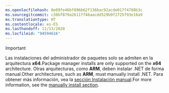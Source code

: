 ```yaml
---
ms.openlocfilehash: 8e09fe46bf896b62f136bac92acde017f4788b3c
ms.sourcegitcommit: c38bf879a2611ff46aacdd529b9f2725f93e18a9
ms.translationtype: HT
ms.contentlocale: es-ES
ms.lasthandoff: 11/13/2020
ms.locfileid: "94594616"
---
```


> [!IMPORTANT]
> <span data-ttu-id="71e1a-101">Las instalaciones del administrador de paquetes solo se admiten en la arquitectura **x64**.</span><span class="sxs-lookup"><span data-stu-id="71e1a-101">Package manager installs are only supported on the **x64** architecture.</span></span> <span data-ttu-id="71e1a-102">Otras arquitecturas, como **ARM**, deben instalar .NET de forma manual.</span><span class="sxs-lookup"><span data-stu-id="71e1a-102">Other architectures, such as **ARM**, must manually install .NET.</span></span> <span data-ttu-id="71e1a-103">Para obtener más información, vea la [sección Instalación manual](#manual-install).</span><span class="sxs-lookup"><span data-stu-id="71e1a-103">For more information, see the [manually install section](#manual-install).</span></span>
